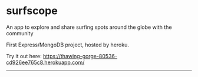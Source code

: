 # surfscope
An app to explore and share surfing spots around the globe with the community

First Express/MongoDB project, hosted by heroku.

Try it out here: https://thawing-gorge-80536-cd926ee765c8.herokuapp.com/

--------------------------
